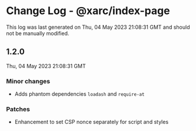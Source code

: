 # Change Log - @xarc/index-page

This log was last generated on Thu, 04 May 2023 21:08:31 GMT and should not be manually modified.

## 1.2.0
Thu, 04 May 2023 21:08:31 GMT

### Minor changes

- Adds phantom dependencies `loadash` and `require-at`

### Patches

- Enhancement to set CSP nonce separately for script and styles

